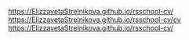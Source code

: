 https://ElizzavetaStrelnikova.github.io/rsschool-cv/
https://ElizzavetaStrelnikova.github.io/rsschool-cv/cv
https://ElizzavetaStrelnikova.github.io/rsschool-cv/